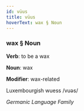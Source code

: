 ```yaml
---
id: vüus
title: vüus
hoverText: wax § Noun
---
```


### wax § Noun

**Verb**: to be a wax

**Noun**: wax

**Modifier**: wax-related

Luxembourgish wuess /vuəs/

*Germanic Language Family*
